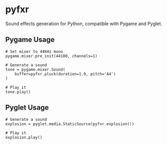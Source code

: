 # pyfxr

Sound effects generation for Python, compatible with Pygame and Pyglet.


## Pygame Usage

```
# Set mixer to 44kHz mono
pygame.mixer.pre_init(44100, channels=1)

# Generate a sound
tone = pygame.mixer.Sound(
    buffer=pyfxr.pluck(duration=1.0, pitch='A4')
)

# Play it
tone.play()
```

## Pyglet Usage

```
# Generate a sound
explosion = pyglet.media.StaticSource(pyfxr.explosion())

# Play it
explosion.play()
```
